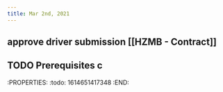 ```yaml
---
title: Mar 2nd, 2021
---
```


## approve driver submission [[HZMB - Contract]]
## TODO Prerequisites c
:PROPERTIES:
:todo: 1614651417348
:END:
